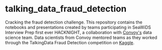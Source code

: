 # talking_data_fraud_detection
Cracking the fraud detection challenge. This repository contains the notebooks and presentations created by teams participating in SeaWiDS Interview Prep first ever HACKNIGHT, a collaboration with [Convoy's](https://convoy.com/) data science team. Data scientists from Convoy mentored teams as they worked through the TalkingData Fraud Detection competition on [Kaggle](https://www.kaggle.com/c/talkingdata-adtracking-fraud-detection). 
